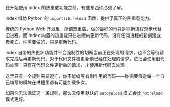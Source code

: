 在开始使用 Index 的热重载功能之前，有些东西你必须了解。

Index 借助 Python 的 `importlib.reload` 函数，提供了真正的热重载能力。

传统的 Python Web 开发里，所谓热重载，做的最好的也只是将新进程渐步代替旧进程。而 Index 内置的热重载只在进程内更新代码，没有任何进程的新创建或者死亡。你需要做的，只是更新代码。

Index 自带的热更新功能并不会强制性的切断当前正在处理的请求，也不会等待请求完成后再更新代码。对于代码文件被更新前已经在处理的请求，依旧会使用旧代码处理；只有在代码文件更新后的请求，才使用新代码去处理。

这里只有一个规则需要遵守，你不能编写有副作用的代码——你需要假定每一个自己编写的模块在进程里都有可能加载多次。

如果你无法保证这一条规则，那么去使用默认的 `autoreload` 模式会比 `hotreload` 模式更好。
